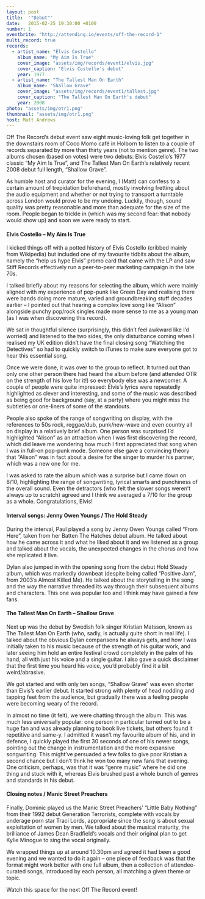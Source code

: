 ```yaml
---
layout: post
title:  '"Debut"'
date:   2015-02-25 19:30:00 +0100
number: 1
eventbrite: "http://attending.io/events/off-the-record-1"
multi_record: true
records:
  - artist_name: "Elvis Costello"
    album_name: "My Aim Is True"
    cover_image: "assets/img/records/event1/elvis.jpg"
    cover_caption: "Elvis Costello's debut"
    year: 1977
  - artist_name: "The Tallest Man On Earth"
    album_name: "Shallow Grave"
    cover_image: "assets/img/records/event1/tallest.jpg"
    cover_caption: "The Tallest Man On Earth's debut"
    year: 2008
photo: "assets/img/otr1.png"
thumbnail: "assets/img/otr1.png"
host: Matt Andrews
---
```


Off The Record’s debut event saw eight music-loving folk get together in the downstairs room of Coco Momo café in Holborn to listen to a couple of records separated by more than thirty years (not to mention genre). The two albums chosen (based on votes) were two debuts: Elvis Costello’s 1977 classic “My Aim Is True”, and The Tallest Man On Earth’s relatively recent 2008 debut full length, “Shallow Grave”.

As humble host and curator for the evening, I (Matt) can confess to a certain amount of trepidation beforehand, mostly involving fretting about the audio equipment and whether or not trying to transport a turntable across London would prove to be my undoing. Luckily, though, sound quality was pretty reasonable and more than adequate for the size of the room. People began to trickle in (which was my second fear: that nobody would show up) and soon we were ready to start. 

#### Elvis Costello &ndash; My Aim Is True

I kicked things off with a potted history of Elvis Costello (cribbed mainly from Wikipedia) but included one of my favourite tidbits about the album, namely the “help us hype Elvis” promo card that came with the LP and saw Stiff Records effectively run a peer-to-peer marketing campaign in the late 70s.

I talked briefly about my reasons for selecting the album, which were mainly aligned with my experience of pop-punk like Green Day and realising there were bands doing more mature, varied and groundbreaking stuff decades earlier – I pointed out that hearing a complex love song like “Alison” alongside punchy pop/rock singles made more sense to me as a young man (as I was when discovering this record).

We sat in thoughtful silence (surprisingly, this didn’t feel awkward like I’d worried) and listened to the two sides, the only disturbance coming when I realised my UK edition didn’t have the final closing song “Watching the Detectives” so had to quickly switch to iTunes to make sure everyone got to hear this essential song.

Once we were done, it was over to the group to reflect. It turned out than only one other person there had heard the album before (and attended OTR on the strength of his love for it!) so everybody else was a newcomer. A couple of people were quite impressed: Elvis’s lyrics were repeatedly highlighted as clever and interesting, and some of the music was described as being good for background (say, at a party) where you might miss the subtleties or one-liners of some of the standouts.

People also spoke of the range of songwriting on display, with the references to 50s rock, reggae/dub, punk/new-wave and even country all on display in a relatively brief album. One person was surprised I’d highlighted “Alison” as an attraction when I was first discovering the record, which did leave me wondering how much I first appreciated that song when I was in full-on pop-punk mode. Someone else gave a convincing theory that “Alison” was in fact about a desire for the singer to murder his partner, which was a new one for me.

I was asked to rate the album which was a surprise but I came down on 8/10, highlighting the range of songwriting, lyrical smarts and punchiness of the overall sound. Even the detractors (who felt the slower songs weren’t always up to scratch) agreed and I think we averaged a 7/10 for the group as a whole. Congratulations, Elvis!

#### Interval songs: Jenny Owen Youngs / The Hold Steady

During the interval, Paul played a song by Jenny Owen Youngs called “From Here”, taken from her Batten The Hatches debut album. He talked about how he came across it and what he liked about it and we listened as a group and talked about the vocals, the unexpected changes in the chorus and how she replicated it live.

Dylan also jumped in with the opening song from the debut Hold Steady album, which was markedly downbeat (despite being called “Positive Jam”, from 2003’s Almost Killed Me). He talked about the storytelling in the song and the way the narrative threaded its way through their subsequent albums and characters. This one was popular too and I think may have gained a few fans.

#### The Tallest Man On Earth &ndash; Shallow Grave

Next up was the debut by Swedish folk singer Kristian Matsson, known as The Tallest Man On Earth (who, sadly, is actually quite short in real life). I talked about the obvious Dylan comparisons he always gets, and how I was initially taken to his music because of the strength of his guitar work, and later seeing him hold an entire festival crowd completely in the palm of his hand, all with just his voice and a single guitar. I also gave a quick disclaimer that the first time you heard his voice, you’d probably find it a bit weird/abrasive.

We got started and with only ten songs, “Shallow Grave” was even shorter than Elvis’s earlier debut. It started strong with plenty of head nodding and tapping feet from the audience, but gradually there was a feeling people were becoming weary of the record.

In almost no time (it felt), we were chatting through the album. This was much less universally popular: one person in particular turned out to be a huge fan and was already planning to book live tickets, but others found it repetitive and same-y. I admitted it wasn’t my favourite album of his, and in defence, I quickly played the first 30 seconds of one of his newer songs, pointing out the change in instrumentation and the more expansive songwriting. This might’ve persuaded a few folks to give poor Kristian a second chance but I don’t think he won too many new fans that evening. One criticism, perhaps, was that it was “genre music” where he did one thing and stuck with it, whereas Elvis brushed past a whole bunch of genres and standards in his debut.

#### Closing notes / Manic Street Preachers

Finally, Dominic played us the Manic Street Preachers’ “Little Baby Nothing” from their 1992 debut Generation Terrorists, complete with vocals by underage porn star Traci Lords, appropriate since the song is about sexual exploitation of women by men. We talked about the musical maturity, the brilliance of James Dean Bradfield’s vocals and their original plan to get Kylie Minogue to sing the vocal originally.

We wrapped things up at around 10.30pm and agreed it had been a good evening and we wanted to do it again – one piece of feedback was that the format might work better with one full album, then a collection of attendee-curated songs, introduced by each person, all matching a given theme or topic.

Watch this space for the next Off The Record event!